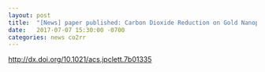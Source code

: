 ```yaml
---
layout: post
title:  "[News] paper published: Carbon Dioxide Reduction on Gold Nanoparticles (J. Phys. Chem. Lett.)"
date:   2017-07-07 15:30:00 -0700
categories: news co2rr
---
```


http://dx.doi.org/10.1021/acs.jpclett.7b01335


